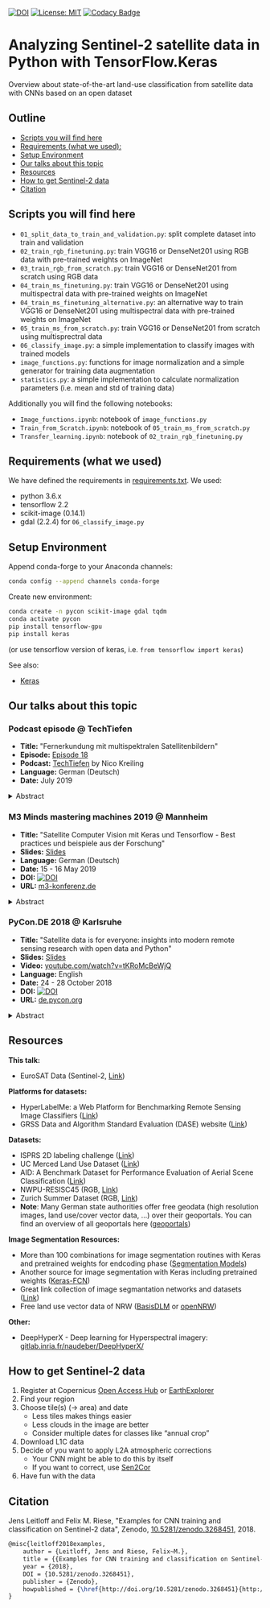 [![DOI](https://zenodo.org/badge/DOI/10.5281/zenodo.3268451.svg)](https://doi.org/10.5281/zenodo.3268451)
[![License: MIT](https://img.shields.io/badge/License-MIT-yellow.svg)](LICENSE)
[![Codacy Badge](https://api.codacy.com/project/badge/Grade/a6b8568aab8c4c319a4f58d84cccf7c0)](https://www.codacy.com/manual/jensleitloff/CNN-Sentinel?utm_source=github.com&amp;utm_medium=referral&amp;utm_content=jensleitloff/CNN-Sentinel&amp;utm_campaign=Badge_Grade)

# Analyzing Sentinel-2 satellite data in Python with TensorFlow.Keras

Overview about state-of-the-art land-use classification from satellite data
with CNNs based on an open dataset

## Outline

* [Scripts you will find here](#scripts-you-will-find-here)
* [Requirements (what we used):](#requirements--what-we-used--)
* [Setup Environment](#setup-environment)
* [Our talks about this topic](#our-talks-about-this-topic)
* [Resources](#resources)
* [How to get Sentinel-2 data](#how-to-get-sentinel-2-data)
* [Citation](#citation)

## Scripts you will find here

* `01_split_data_to_train_and_validation.py`: split complete dataset into train
  and validation
* `02_train_rgb_finetuning.py`: train VGG16 or DenseNet201 using RGB data with
  pre-trained weights on ImageNet
* `03_train_rgb_from_scratch.py`: train VGG16 or DenseNet201 from scratch using
  RGB data
* `04_train_ms_finetuning.py`: train VGG16 or DenseNet201 using multispectral
  data with pre-trained weights on ImageNet
* `04_train_ms_finetuning_alternative.py`: an alternative way to train VGG16 or
  DenseNet201 using multispectral data with pre-trained weights on ImageNet
* `05_train_ms_from_scratch.py`: train VGG16 or DenseNet201 from scratch using
  multisprectral data
* `06_classify_image.py`: a simple implementation to classify images with
  trained models
* `image_functions.py`: functions for image normalization and a simple
  generator for training data augmentation
* `statistics.py`: a simple implementation to calculate normalization
  parameters (i.e. mean and std of training data)

Additionally you will find the following notebooks:

* `Image_functions.ipynb`: notebook of `image_functions.py`
* `Train_from_Scratch.ipynb`: notebook of `05_train_ms_from_scratch.py`
* `Transfer_learning.ipynb`: notebook of `02_train_rgb_finetuning.py`

## Requirements (what we used)

We have defined the requirements in [requirements.txt](requirements.txt).
We used:

* python 3.6.x
* tensorflow 2.2
* scikit-image (0.14.1)
* gdal (2.2.4) for `06_classify_image.py`

## Setup Environment

Append conda-forge to your Anaconda channels:

```bash
conda config --append channels conda-forge
```

Create new environment:

```bash
conda create -n pycon scikit-image gdal tqdm
conda activate pycon
pip install tensorflow-gpu
pip install keras
```

(or use tensorflow version of keras, i.e. `from tensorflow import keras`)

See also:

* [Keras](https://keras.io/)

## Our talks about this topic

### Podcast episode @ TechTiefen

* **Title:** "Fernerkundung mit multispektralen Satellitenbildern"
* **Episode:** [Episode 18](https://techtiefen.de/18-fernerkundung-mit-multispektralen-satellitenbildern/)
* **Podcast:** [TechTiefen](https://techtiefen.de) by Nico Kreiling
* **Language:** German (Deutsch)
* **Date:** July 2019

<details><summary>Abstract</summary>
 Jens Leitloff und Felix Riese berichten in Folge 18 von ihrer Forschung am “Institut für Photogrammetrie und Fernerkundung” des Karlsruher Instituts für Technologie. Mit der Bestrebung Nachhaltigkeit zu stärken erforschen die beiden etwa Verfahren, um Wasserqualität anhand von Satellitenaufnahmen zu bewerten oder die Nutzung landwirtschaftlicher Flächen zu kartografieren. Hierfür kommen unterschiedlichste Verfahren zum Einsatz wie Radaraufnahmen oder multispektrale Bilderdaten, die mehr als die drei von Menschen wahrnehmbaren Farbkanäle erfassen. Außerdem geht es um Drohnen, Satelliten und zahlreiche ML-Verfahren wie Transfer- und Aktive Learning. Persönliche Erfahrungen von Jens und Felix im Umgang mit unterschiedlichen Datenmengen runden eine thematisch Breite und anschauliche Folge ab.
</details>

### M3 Minds mastering machines 2019 @ Mannheim

* **Title:** "Satellite Computer Vision mit Keras und Tensorflow - Best practices und beispiele aus der Forschung"
* **Slides:** [Slides](slides/M3-2019_RieseLeitloff_SatelliteCV.pdf)
* **Language:** German (Deutsch)
* **Date:** 15 - 16 May 2019
* **DOI:** [![DOI](https://zenodo.org/badge/DOI/10.5281/zenodo.4056744.svg)](https://doi.org/10.5281/zenodo.4056744)
* **URL:** [m3-konferenz.de](https://m3-konferenz.de/2019/)

<details><summary>Abstract</summary>
> Im Forschungsfeld des Maschinellen Lernens werden zunehmend leicht zugängliche Framework wie Keras, Tensorflow oder Pytorch verwendet. Hierdurch ist ein Austausch und die Wiederverwendung bestehender (trainierter) neuronaler Netze möglich.
>
> Wir am Institut für Photogrammetrie und Fernerkundung (IPF) des Karlsruher Institut für Technologie (KIT) beschäftigen uns unter anderem mit der Analyse von optischen Satellitendaten. Satellitenprogramme wie Sentinel-2 von Copernicus liefern wöchentliche, weltweite und dabei frei zugängliche multispektrale Bilder, die eine Vielzahl neuartiger Anwendungen ermöglichen. Wir nehmen das zum Anlass, eine interaktive Einführung in die Auswertung dieser Satellitendaten mit Learnings aus unserer täglichen Forschung zu geben. Wir sprechen unter anderem über die folgenden Themen:
>
> * Einfacher Umgang mit georeferenzierten Bilddaten
> * Einführung in Learning-From-Scratch und Transfer Learning mit Keras
> * Anpassung von fertigen Netzen an neue Eingangsdaten (RGB → multispektral)
> * Anschauliche Interpretation von Klassifikationsergebnissen
> * Best Practices aus unserer Forschung, die die Arbeit mit Neuronalen Netzen wesentlich vereinfachen und beschleunigen
> * Code und Daten für die ersten Schritte mit CNNs mit Keras in Python, welche in einem GitHub Repository zur Verfügung gestellt werden
</details>

### PyCon.DE 2018 @ Karlsruhe

* **Title:** "Satellite data is for everyone: insights into modern remote sensing research with open data and Python"
* **Slides:** [Slides](slides/PyCon2018_LeitloffRiese_SatelliteData.pdf)
* **Video:** [youtube.com/watch?v=tKRoMcBeWjQ](https://www.youtube.com/watch?v=tKRoMcBeWjQ)
* **Language:** English
* **Date:** 24 - 28 October 2018
* **DOI:** [![DOI](https://zenodo.org/badge/DOI/10.5281/zenodo.4056516.svg)](https://doi.org/10.5281/zenodo.4056516)
* **URL:** [de.pycon.org](https://de.pycon.org)

<details><summary>Abstract</summary>
> The largest earth observation programme Copernicus (http://copernicus.eu) makes it possible to perform terrestrial observations providing data for all kinds of purposes. One important objective is to monitor the land-use and land-cover changes with the Sentinel-2 satellite mission. These satellites measure the sun reflectance on the earth surface with multispectral cameras (13 channels between 440 nm to 2190 nm). Machine learning techniques like convolutional neural networks (CNN) are able to learn the link between the satellite image (spectrum) and the ground truth (land use class). In this talk, we give an overview about the state-of-the-art land-use classification with CNNs based on an open dataset.
>
> We use different out-of-box CNNs for the Keras deep learning library (https://keras.io/). All networks are either included in Keras itself or are available from Github repositories. We show the process of transfer learning for the RGB datasets. Furthermore, the minimal changes required to apply commonly used CNNs to multispectral data are demonstrated. Thus, the interested audience will be able to perform their own classification of remote sensing data within a very short time. Results of different network structures are visually compared. Especially the differences of transfer learning and learning from scratch are demonstrated. This also includes the amount of necessary training epochs, progress of training and validation error and visual comparison of the results of the trained networks. Finally, we give a quick overview about the current research topics including recurrent neural networks for spatio-temporal land-use classification and further applications of multi- and hyperspectral data, e.g. for the estimation of water parameters and soil characteristics.
</details>

## Resources

**This talk:**

* EuroSAT Data (Sentinel-2, [Link](http://madm.dfki.de/downloads))

**Platforms for datasets:**

* HyperLabelMe: a Web Platform for Benchmarking Remote Sensing Image Classifiers ([Link](http://hyperlabelme.uv.es/))
* GRSS Data and Algorithm Standard Evaluation (DASE) website ([Link](http://dase.ticinumaerospace.com/))

**Datasets:**

* ISPRS 2D labeling challenge ([Link](http://www2.isprs.org/commissions/comm3/wg4/semantic-labeling.html))
* UC Merced Land Use Dataset ([Link](http://weegee.vision.ucmerced.edu/datasets/landuse.html))
* AID: A Benchmark Dataset for Performance Evaluation of Aerial Scene Classification ([Link](https://captain-whu.github.io/AID/))
* NWPU-RESISC45 (RGB, [Link](http://www.escience.cn/people/JunweiHan/NWPU-RESISC45.html))
* Zurich Summer Dataset (RGB, [Link](https://sites.google.com/site/michelevolpiresearch/data/zurich-dataset))
* **Note**: Many German state authorities offer free geodata (high resolution images, land use/cover vector data, ...) over their geoportals. You can find an overview of all geoportals here ([geoportals](https://www.geoportal.nrw/geoportale_bundeslaender_nachbarstaaten))

**Image Segmentation Resources:**

* More than 100 combinations for image segmentation routines with Keras and pretrained weights for endcoding phase ([Segmentation Models](https://github.com/qubvel/segmentation_models))
* Another source for image segmentation with Keras including pretrained weights ([Keras-FCN](https://github.com/aurora95/Keras-FCN))
* Great link collection of image segmantation networks and datasets ([Link](https://github.com/mrgloom/awesome-semantic-segmentation))
* Free land use vector data of NRW ([BasisDLM](https://www.bezreg-koeln.nrw.de/brk_internet/geobasis/landschaftsmodelle/basis_dlm/index.html) or [openNRW](https://open.nrw/en/node/154))

**Other:**

* DeepHyperX - Deep learning for Hyperspectral imagery: [gitlab.inria.fr/naudeber/DeepHyperX/](https://gitlab.inria.fr/naudeber/DeepHyperX/)

## How to get Sentinel-2 data

1. Register at Copernicus [Open Access Hub](https://scihub.copernicus.eu/dhus/#/home) or [EarthExplorer](https://earthexplorer.usgs.gov/)
2. Find your region
3. Choose tile(s) (→ area) and date
    * Less tiles makes things easier
    * Less clouds in the image are better
    * Consider multiple dates for classes like “annual crop”
4. Download L1C data
5. Decide of you want to apply L2A atmospheric corrections
    * Your CNN might be able to do this by itself
    * If you want to correct, use [Sen2Cor](http://step.esa.int/main/third-party-plugins-2/sen2cor/)
6. Have fun with the data

## Citation

Jens Leitloff and Felix M. Riese, "Examples for CNN training and classification on Sentinel-2 data", Zenodo, [10.5281/zenodo.3268451](http://doi.org/10.5281/zenodo.3268451), 2018.

```tex
@misc{leitloff2018examples,
    author = {Leitloff, Jens and Riese, Felix~M.},
    title = {{Examples for CNN training and classification on Sentinel-2 data}},
    year = {2018},
    DOI = {10.5281/zenodo.3268451},
    publisher = {Zenodo},
    howpublished = {\href{http://doi.org/10.5281/zenodo.3268451}{http://doi.org/10.5281/zenodo.3268451}}
}
```
